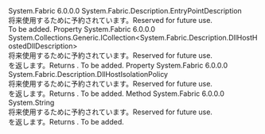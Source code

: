 <Type Name="DllHostEntryPointDescription" FullName="System.Fabric.Description.DllHostEntryPointDescription">
  <TypeSignature Language="C#" Value="public sealed class DllHostEntryPointDescription : System.Fabric.Description.EntryPointDescription" />
  <TypeSignature Language="ILAsm" Value=".class public auto ansi sealed beforefieldinit DllHostEntryPointDescription extends System.Fabric.Description.EntryPointDescription" />
  <TypeSignature Language="DocId" Value="T:System.Fabric.Description.DllHostEntryPointDescription" />
  <TypeSignature Language="VB.NET" Value="Public NotInheritable Class DllHostEntryPointDescription&#xA;Inherits EntryPointDescription" />
  <TypeSignature Language="F#" Value="type DllHostEntryPointDescription = class&#xA;    inherit EntryPointDescription" />
  <AssemblyInfo>
    <AssemblyName>System.Fabric</AssemblyName>
    <AssemblyVersion>6.0.0.0</AssemblyVersion>
  </AssemblyInfo>
  <Base>
    <BaseTypeName>System.Fabric.Description.EntryPointDescription</BaseTypeName>
  </Base>
  <Interfaces />
  <Docs>
    <summary>
      <para><span data-ttu-id="4fe47-101">将来使用するために予約されています。</span><span class="sxs-lookup"><span data-stu-id="4fe47-101">Reserved for future use.</span></span></para>
    </summary>
    <remarks>To be added.</remarks>
  </Docs>
  <Members>
    <Member MemberName="HostedDlls">
      <MemberSignature Language="C#" Value="public System.Collections.Generic.ICollection&lt;System.Fabric.Description.DllHostHostedDllDescription&gt; HostedDlls { get; }" />
      <MemberSignature Language="ILAsm" Value=".property instance class System.Collections.Generic.ICollection`1&lt;class System.Fabric.Description.DllHostHostedDllDescription&gt; HostedDlls" />
      <MemberSignature Language="DocId" Value="P:System.Fabric.Description.DllHostEntryPointDescription.HostedDlls" />
      <MemberSignature Language="VB.NET" Value="Public ReadOnly Property HostedDlls As ICollection(Of DllHostHostedDllDescription)" />
      <MemberSignature Language="F#" Value="member this.HostedDlls : System.Collections.Generic.ICollection&lt;System.Fabric.Description.DllHostHostedDllDescription&gt;" Usage="System.Fabric.Description.DllHostEntryPointDescription.HostedDlls" />
      <MemberType>Property</MemberType>
      <AssemblyInfo>
        <AssemblyName>System.Fabric</AssemblyName>
        <AssemblyVersion>6.0.0.0</AssemblyVersion>
      </AssemblyInfo>
      <ReturnValue>
        <ReturnType>System.Collections.Generic.ICollection&lt;System.Fabric.Description.DllHostHostedDllDescription&gt;</ReturnType>
      </ReturnValue>
      <Docs>
        <summary>
          <para><span data-ttu-id="4fe47-102">将来使用するために予約されています。</span><span class="sxs-lookup"><span data-stu-id="4fe47-102">Reserved for future use.</span></span></para>
        </summary>
        <value>
          <para><span data-ttu-id="4fe47-103"><see cref="T:System.Collections.Generic.ICollection`1" /> を返します。</span><span class="sxs-lookup"><span data-stu-id="4fe47-103">Returns <see cref="T:System.Collections.Generic.ICollection`1" />.</span></span></para>
        </value>
        <remarks>To be added.</remarks>
      </Docs>
    </Member>
    <Member MemberName="IsolationPolicy">
      <MemberSignature Language="C#" Value="public System.Fabric.Description.DllHostIsolationPolicy IsolationPolicy { get; }" />
      <MemberSignature Language="ILAsm" Value=".property instance valuetype System.Fabric.Description.DllHostIsolationPolicy IsolationPolicy" />
      <MemberSignature Language="DocId" Value="P:System.Fabric.Description.DllHostEntryPointDescription.IsolationPolicy" />
      <MemberSignature Language="VB.NET" Value="Public ReadOnly Property IsolationPolicy As DllHostIsolationPolicy" />
      <MemberSignature Language="F#" Value="member this.IsolationPolicy : System.Fabric.Description.DllHostIsolationPolicy" Usage="System.Fabric.Description.DllHostEntryPointDescription.IsolationPolicy" />
      <MemberType>Property</MemberType>
      <AssemblyInfo>
        <AssemblyName>System.Fabric</AssemblyName>
        <AssemblyVersion>6.0.0.0</AssemblyVersion>
      </AssemblyInfo>
      <ReturnValue>
        <ReturnType>System.Fabric.Description.DllHostIsolationPolicy</ReturnType>
      </ReturnValue>
      <Docs>
        <summary>
          <para><span data-ttu-id="4fe47-104">将来使用するために予約されています。</span><span class="sxs-lookup"><span data-stu-id="4fe47-104">Reserved for future use.</span></span></para>
        </summary>
        <value>
          <para><span data-ttu-id="4fe47-105"><see cref="T:System.Fabric.Description.DllHostIsolationPolicy" /> を返します。</span><span class="sxs-lookup"><span data-stu-id="4fe47-105">Returns <see cref="T:System.Fabric.Description.DllHostIsolationPolicy" />.</span></span></para>
        </value>
        <remarks>To be added.</remarks>
      </Docs>
    </Member>
    <Member MemberName="ToString">
      <MemberSignature Language="C#" Value="public override string ToString ();" />
      <MemberSignature Language="ILAsm" Value=".method public hidebysig virtual instance string ToString() cil managed" />
      <MemberSignature Language="DocId" Value="M:System.Fabric.Description.DllHostEntryPointDescription.ToString" />
      <MemberSignature Language="VB.NET" Value="Public Overrides Function ToString () As String" />
      <MemberSignature Language="F#" Value="override this.ToString : unit -&gt; string" Usage="dllHostEntryPointDescription.ToString " />
      <MemberType>Method</MemberType>
      <AssemblyInfo>
        <AssemblyName>System.Fabric</AssemblyName>
        <AssemblyVersion>6.0.0.0</AssemblyVersion>
      </AssemblyInfo>
      <ReturnValue>
        <ReturnType>System.String</ReturnType>
      </ReturnValue>
      <Parameters />
      <Docs>
        <summary>
          <para> <span data-ttu-id="4fe47-106">将来使用するために予約されています。</span><span class="sxs-lookup"><span data-stu-id="4fe47-106">Reserved for future use.</span></span></para>
        </summary>
        <returns>
          <para><span data-ttu-id="4fe47-107"><see cref="T:System.String" /> を返します。</span><span class="sxs-lookup"><span data-stu-id="4fe47-107">Returns <see cref="T:System.String" />.</span></span></para>
        </returns>
        <remarks>To be added.</remarks>
      </Docs>
    </Member>
  </Members>
</Type>